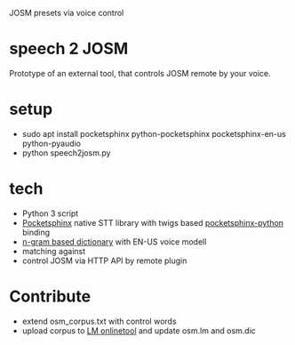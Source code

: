 JOSM presets via voice control

# speech 2 JOSM

Prototype of an external tool, that controls JOSM remote by your voice.

# setup

* sudo apt install pocketsphinx python-pocketsphinx pocketsphinx-en-us python-pyaudio
* python speech2josm.py

# tech

* Python 3 script
* [Pocketsphinx](https://github.com/cmusphinx/pocketsphinx) native STT library with twigs based [pocketsphinx-python](https://github.com/cmusphinx/pocketsphinx-python) binding
* [n-gram based dictionary](https://cmusphinx.github.io/wiki/tutoriallm/#building-a-simple-language-model-using-a-web-service) with EN-US voice modell
* matching against 
* control JOSM via HTTP API by remote plugin

# Contribute

* extend osm_corpus.txt with control words
* upload corpus to [LM onlinetool](http://www.speech.cs.cmu.edu/tools/lmtool-new.html) and update osm.lm and osm.dic
